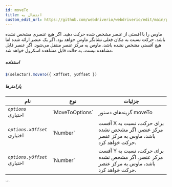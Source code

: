 ```yaml
---
id: moveTo
title: انتقال به
custom_edit_url: https://github.com/webdriverio/webdriverio/edit/main/packages/webdriverio/src/commands/element/moveTo.ts
---
```


ماوس را با آفستی از عنصر مشخص شده حرکت دهید. اگر هیچ عنصری مشخص نشده باشد،
حرکت نسبت به مکان فعلی نشانگر ماوس خواهد بود. اگر یک عنصر ارائه شده اما
هیچ آفستی مشخص نشده باشد، ماوس به مرکز عنصر منتقل می‌شود. اگر عنصر
قابل مشاهده نیست، به حالت قابل مشاهده اسکرول خواهد شد.

##### استفاده

```js
$(selector).moveTo({ xOffset, yOffset })
```

##### پارامترها

<table>
  <thead>
    <tr>
      <th>نام</th><th>نوع</th><th>جزئیات</th>
    </tr>
  </thead>
  <tbody>
    <tr>
      <td><code><var>options</var></code><br /><span className="label labelWarning">اختیاری</span></td>
      <td>`MoveToOptions`</td>
      <td>گزینه‌های دستور moveTo</td>
    </tr>
    <tr>
      <td><code><var>options.xOffset</var></code><br /><span className="label labelWarning">اختیاری</span></td>
      <td>`Number`</td>
      <td>آفست X برای حرکت، نسبت به مرکز عنصر. اگر مشخص نشده باشد، ماوس به مرکز عنصر حرکت خواهد کرد.</td>
    </tr>
    <tr>
      <td><code><var>options.yOffset</var></code><br /><span className="label labelWarning">اختیاری</span></td>
      <td>`Number`</td>
      <td>آفست Y برای حرکت، نسبت به مرکز عنصر. اگر مشخص نشده باشد، ماوس به مرکز عنصر حرکت خواهد کرد.</td>
    </tr>
  </tbody>
</table>
```